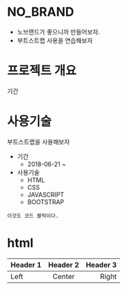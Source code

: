 # NO_BRAND
- 노브랜드가 좋으니까 만들어보자.
- 부트스트랩 사용을 연습해보자

# 프로젝트 개요
기간

# 사용기술
부트스트랩을 사용해보자

* 기간
    * 2018-06-21 ~
* 사용기술
    * HTML
    * CSS
    * JAVASCRIPT
    * BOOTSTRAP

```
이것도 코드 블럭이다.
```


# html
| Header 1 | Header 2 | Header 3 |
| :-------- | :--------: | --------: |
| Left | Center | Right |

